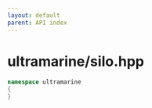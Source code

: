 ```yaml
---
layout: default
parent: API index
---
```


# ultramarine/silo.hpp

``` cpp
namespace ultramarine
{
}
```
